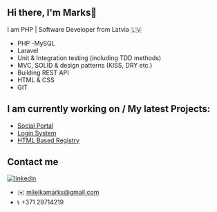 ## Hi there, I'm Marks👋
 I am PHP | Software Developer from Latvia :latvia:

- PHP
-MySQL
- Laravel
- Unit & Integration testing (including TDD methods)
- MVC, SOLID & design patterns (KISS, DRY etc.)
- Building REST API
- HTML & CSS
- GIT

## I am currently working on / My latest Projects:

- <a href="https://github.com/meszmers/Socaial">Social Portal</a>
- <a href="https://github.com/meszmers/Login">Login System</a>
- <a href="https://github.com/meszmers/RegistryHTML">HTML Based Registry</a>


## Contact me
<a href="https://www.linkedin.com/in/marks-mileika"><img src="https://img.icons8.com/color/96/000000/linkedin.png" alt="linkedin"/></a>
- :envelope: mileikamarks@gmail.com
- :telephone_receiver: +371 29714219


